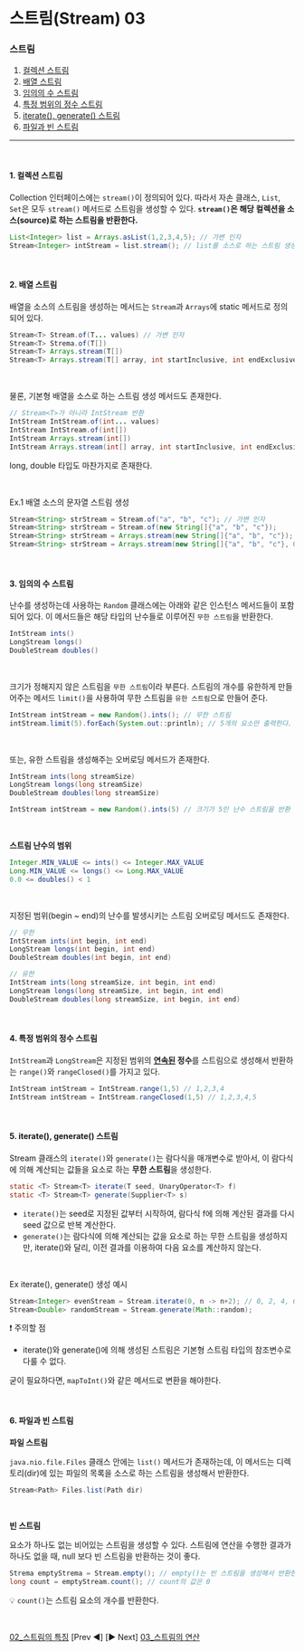 # 스트림(Stream) 03

### 스트림

1. [컬렉션 스트림](#1-컬렉션-스트림) 
2. [배열 스트림](#2-배열-스트림)
3. [임의의 수 스트림](#3-임의의-수-스트림)
4. [특정 범위의 정수 스트림](#4-특정-범위의-정수-스트림)
5. [iterate(), generate() 스트림](#5-iterate-generate-스트림)
6. [파일과 빈 스트림](#6-파일과-빈-스트림)

---

<br>

#### 1. 컬렉션 스트림

Collection 인터페이스에는 `stream()`이 정의되어 있다. 따라서 자손 클래스, `List`, `Set`은 모두 `stream()` 메서드로 스트림을 생성할 수 있다. **`stream()`은 해당 컬렉션을 소스(source)로 하는 스트림을 반환한다.**

```java
List<Integer> list = Arrays.asList(1,2,3,4,5); // 가변 인자
Stream<Integer> intStream = list.stream(); // list를 소스로 하는 스트림 생성
```

<br>

#### 2. 배열 스트림

배열을 소스의 스트림을 생성하는 메서드는 `Stream`과 `Arrays`에 static 메서드로 정의되어 있다.

```java
Stream<T> Stream.of(T... values) // 가변 인자
Stream<T> Strema.of(T[])
Stream<T> Arrays.stream(T[])
Stream<T> Arrays.stream(T[] array, int startInclusive, int endExclusive)
```

<br>

물론, 기본형 배열을 소스로 하는 스트림 생성 메서드도 존재한다.

```java
// Stream<T>가 아니라 IntStream 반환
IntStream IntStream.of(int... values)
IntStream IntStream.of(int[])
IntStream Arrays.stream(int[])
IntStream Arrays.stream(int[] array, int startInclusive, int endExclusive)
```

long, double 타입도 마찬가지로 존재한다.

<br>

Ex.1 배열 소스의 문자열 스트림 생성

```java
Stream<String> strStream = Stream.of("a", "b", "c"); // 가변 인자
Stream<String> strStream = Stream.of(new String[]{"a", "b", "c"});
Stream<String> strStream = Arrays.stream(new String[]{"a", "b", "c"});
Stream<String> strStream = Arrays.stream(new String[]{"a", "b", "c"}, 0, 3);
```

<br>

#### 3. 임의의 수 스트림

난수를 생성하는데 사용하는 `Random` 클래스에는 아래와 같은 인스턴스 메서드들이 포함되어 있다. 이 메서드들은 해당 타입의 난수들로 이루어진 `무한 스트림`을 반환한다.

```java
IntStream ints()
LongStream longs()
DoubleStream doubles()
```

<br>

크기가 정해지지 않은 스트림을 `무한 스트림`이라 부른다. 스트림의 개수를 유한하게 만들어주는 메서드 `limit()`을 사용하여 무한 스트림을 `유한 스트림`으로 만들어 준다.

```java
IntStream intStream = new Random().ints(); // 무한 스트림
intStream.limit(5).forEach(System.out::println); // 5개의 요소만 출력한다.
```

<br>

또는, 유한 스트림을 생성해주는 오버로딩 메서드가 존재한다.

```java
IntStream ints(long streamSize)
LongStream longs(long streamSize)
DoubleStream doubles(long streamSize)

IntStream intStream = new Random().ints(5) // 크기가 5인 난수 스트림을 반환
```

<br>

**스트림 난수의 범위**


```java
Integer.MIN_VALUE <= ints() <= Integer.MAX_VALUE
Long.MIN_VALUE <= longs() <= Long.MAX_VALUE
0.0 <= doubles() < 1
```

<br>

지정된 범위(begin ~ end)의 난수를 발생시키는 스트림 오버로딩 메서드도 존재한다.

```java
// 무한
IntStream ints(int begin, int end)
LongStream longs(int begin, int end)
DoubleStream doubles(int begin, int end)

// 유한
IntStream ints(long streamSize, int begin, int end)
LongStream longs(long streamSize, int begin, int end)
DoubleStream doubles(long streamSize, int begin, int end)
```

<br>

#### 4. 특정 범위의 정수 스트림

`IntStream`과 `LongStream`은 지정된 범위의 **<u>연속된</u> 정수**를 스트림으로 생성해서 반환하는 `range()`와 `rangeClosed()`를 가지고 있다.

```java
IntStream intStream = IntStream.range(1,5) // 1,2,3,4
IntStream intStream = IntStream.rangeClosed(1,5) // 1,2,3,4,5
```

<br>

#### 5. iterate(), generate() 스트림

Stream 클래스의 `iterate()`와 `generate()`는 람다식을 매개변수로 받아서, 이 람다식에 의해 계산되는 값들을 요소로 하는 **무한 스트림**을 생성한다.

```java
static <T> Stream<T> iterate(T seed, UnaryOperator<T> f)
static <T> Stream<T> generate(Supplier<T> s)
```

- `iterate()`는 seed로 지정된 값부터 시작하여, 람다식 f에 의해 계산된 결과를 다시 seed 값으로 반복 계산한다.
- `generate()`는 람다식에 의해 계산되는 값을 요소로 하는 무한 스트림을 생성하지만, iterate()와 달리, 이전 결과를 이용하여 다음 요소를 계산하지 않는다.

<br>

Ex iterate(), generate() 생성 예시
```java
Stream<Integer> evenStream = Stream.iterate(0, n -> n+2); // 0, 2, 4, 6, ...
Stream<Double> randomStream = Stream.generate(Math::random);
```

❗️ 주의할 점

- iterate()와 generate()에 의해 생성된 스트림은 기본형 스트림 타입의 참조변수로 다룰 수 없다.

굳이 필요하다면, `mapToInt()`와 같은 메서드로 변환을 해야한다.

<br>

#### 6. 파일과 빈 스트림

**파일 스트림**

`java.nio.file.Files` 클래스 안에는 `list()` 메서드가 존재하는데, 이 메서드는 디렉토리(dir)에 있는 파일의 목록을 소스로 하는 스트림을 생성해서 반환한다.

```java
Stream<Path> Files.list(Path dir)
```

<br>

**빈 스트림**

요소가 하나도 없는 비어있는 스트림을 생성할 수 있다. 스트림에 연산을 수행한 결과가 하나도 없을 때, null 보다 빈 스트림을 반환하는 것이 좋다.

```java
Strema emptyStrema = Stream.empty(); // empty()는 빈 스트림을 생성해서 반환한다.
long count = emptyStream.count(); // count의 값은 0
```

💡 `count()`는 스트림 요소의 개수를 반환한다.

<br>

[02_스트림의 특징](Stream02.md) [Prev ◀︎] [▶︎ Next] [03_스트림의 연산](Stream04.md)